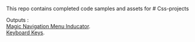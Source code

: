 This repo contains completed code samples and assets for # Css-projects

Outputs :<br>
<a href='https://slimani-abdellah.github.io/Css-projects/Magic-Navigation-Menu-Indicator/index.html'>Magic Navigation Menu Inducator</a>.<br>
<a href='https://slimani-abdellah.github.io/Css-projects/Keyboard-keys/index.html'>Keyboard Keys</a>.<br>
